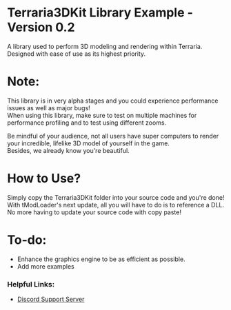 # Terraria3DKit Library Example - Version 0.2
A library used to perform 3D modeling and rendering within Terraria. Designed with ease of use as its highest priority.

# Note:
This library is in very alpha stages and you could experience performance issues as well as major bugs! 
<br>When using this library, make sure to test on multiple machines for performance profiling and to test using different zooms.
 
Be mindful of your audience, not all users have super computers to render your incredible, lifelike 3D model of yourself in the game. 
<br>Besides, we already know you're beautiful.

# How to Use?
Simply copy the Terraria3DKit folder into your source code and you're done! With tModLoader's next update, all you will have to do is to reference a DLL. No more having to update your source code with copy paste!

# To-do:

* Enhance the graphics engine to be as efficient as possible.
* Add more examples

### Helpful Links:
* [Discord Support Server](https://discord.gg/nJ5vPeA)
